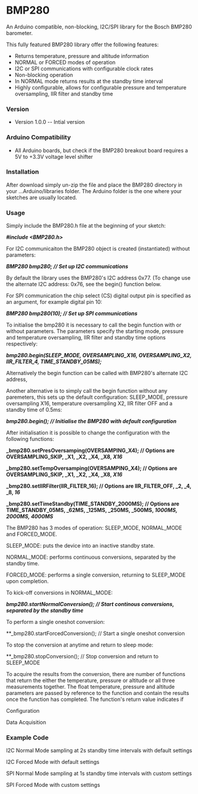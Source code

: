 # BMP280
An Arduino compatible, non-blocking, I2C/SPI library for the Bosch BMP280 barometer.

This fully featured BMP280 library offer the following features:

- Returns temperature, pressure and altitude information
- NORMAL or FORCED modes of operation
- I2C or SPI communications with configurable clock rates
- Non-blocking operation 
- In NORMAL mode returns results at the standby time interval
- Highly configurable, allows for configurable pressure and temperature oversampling, IIR filter and standby time

### __Version__

- Version 1.0.0 -- Intial version

### __Arduino Compatibility__

- All Arduino boards, but check if the BMP280 breakout board requires a 5V to +3.3V voltage level shifter

### __Installation__

After download simply un-zip the file and place the BMP280 directory in your ...Arduino/libraries folder. The Arduino folder is the one where your sketches are usually located.

### __Usage__

Simply include the BMP280.h file at the beginning of your sketch:

**_#include <BMP280.h>_**

For I2C communicaiton the BMP280 object is created (instantiated) without parameters:

**_BMP280 bmp280;			// Set up I2C communications_**

By default the library uses the BMP280's I2C address 0x77. (To change use the alternate I2C address: 0x76, see the begin() function below.

For SPI communication the chip select (CS) digital output pin is specified as an argument, for example digital pin 10:

**_BMP280 bmp280(10);			// Set up SPI communications_**

To initialise the bmp280 it is necessary to call the begin function with or without parameters. The parameters specify the starting mode, pressure and temperature oversampling, IIR filter and standby time options respectively:

**_bmp280.begin(SLEEP_MODE, OVERSAMPLING_X16, OVERSAMPLING_X2, IIR_FILTER_4, TIME_STANDBY_05MS);_**

Alternatively the begin function can be called with BMP280's alternate I2C address,

Another alternative is to simply call the begin function without any paremeters, this sets up the default configuration: SLEEP_MODE, pressure oversampling X16, temperature oversampling X2, IIR filter OFF and a standby time of 0.5ms:

**_bmp280.begin();		// Initialise the BMP280 with default configuration_**

After initialisation it is possible to change the configuration with the following functions:

**_bmp280.setPresOversamping(OVERSAMPING_X4);			// Options are OVERSAMPLING_SKIP, _X1, _X2, _X4, _X8, _X16_**

**_bmp280.setTempOversamping(OVERSAMPING_X4);			// Options are OVERSAMPLING_SKIP, _X1, _X2, _X4, _X8, _X16_**

**_bmp280.setIIRFilter(IIR_FILTER_16);			// Options are IIR_FILTER_OFF, _2, _4, _8, _16_**

**_bmp280.setTimeStandby(TIME_STANDBY_2000MS);			// Options are TIME_STANDBY_05MS, _62MS, _125MS, _250MS, _500MS, _1000MS, 2000MS, 4000MS_**

The BMP280 has 3 modes of operation: SLEEP_MODE, NORMAL_MODE and FORCED_MODE. 

SLEEP_MODE: puts the device into an inactive standby state. 

NORMAL_MODE: performs continuous conversions, separated by the standby time.

FORCED_MODE: performs a single conversion, returning to SLEEP_MODE upon completion.

To kick-off conversions in NORMAL_MODE:

**_bmp280.startNormalConversion();			// Start continous conversions, separated by the standby time_**

To perform a single oneshot conversion:

**_bmp280.startForcedConversion();			// Start a single oneshot conversion

To stop the conversion at anytime and return to sleep mode:

**_bmp280.stopConversion();			// Stop conversion and return to SLEEP_MODE

To acquire the results from the conversion, there are number of functions that return the either the temperature, pressure or altitude or all three measurements together. The float temperature, pressure and altitude parameters are passed by reference to the function and contain the results once the function has completed. The function's return value indicates if 


Configuration

Data Acquisition

### __Example Code__

I2C Normal Mode sampling at 2s standby time intervals with default settings

I2C Forced Mode with default settings

SPI Normal Mode sampling at 1s standby time intervals with custom settings

SPI Forced Mode with custom settings




